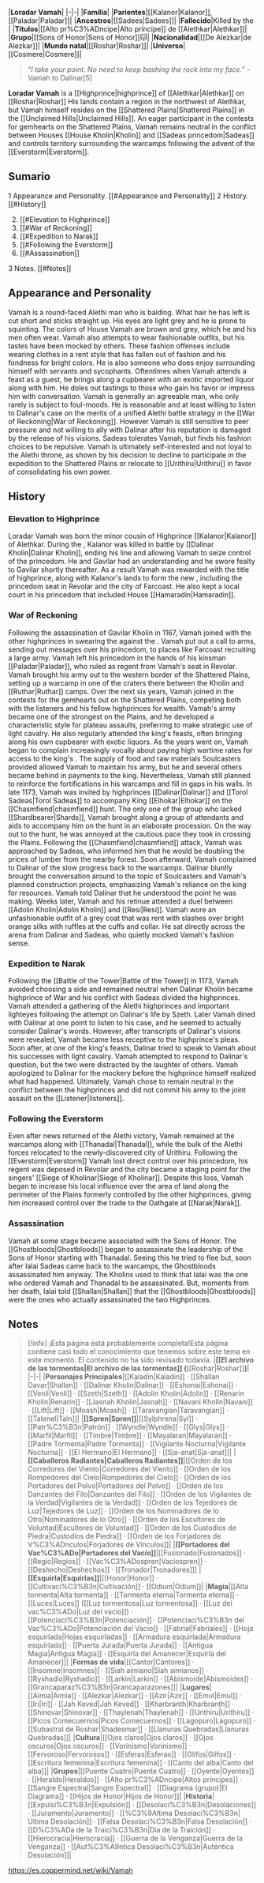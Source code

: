 |**Loradar Vamah**|
|-|-|
|**Familia**|
|**Parientes**|[[Kalanor\|Kalanor]], [[Paladar\|Paladar]]|
|**Ancestros**|[[Sadees\|Sadees]]|
|**Fallecido**|Killed by the |
|**Títulos**|[[Alto pr%C3%ADncipe\|Alto príncipe]] de [[Alethkar\|Alethkar]]|
|**Grupo**|[[Sons of Honor\|Sons of Honor]]🐱︎|
|**Nacionalidad**|[[De Alezkar\|de Alezkar]]|
|**Mundo natal**|[[Roshar\|Roshar]]|
|**Universo**|[[Cosmere\|Cosmere]]|

>“*I take your point. No need to keep bashing the rock into my face.*”
\-Vamah to Dalinar[5]


**Loradar Vamah** is a [[Highprince\|highprince]] of [[Alethkar\|Alethkar]] on [[Roshar\|Roshar]] His lands contain a region in the northwest of Alethkar, but Vamah himself resides on the [[Shattered Plains\|Shattered Plains]] in the [[Unclaimed Hills\|Unclaimed Hills]]. An eager participant in the contests for gemhearts on the Shattered Plains, Vamah remains neutral in the conflict between Houses [[House Kholin\|Kholin]] and [[Sadeas princedom\|Sadeas]] and controls territory surrounding the warcamps following the advent of the [[Everstorm\|Everstorm]].

## Sumario

1 Appearance and Personality. [[#Appearance and Personality]] 
2 History. [[#History]] 

2. [[#Elevation to Highprince]] 
2. [[#War of Reckoning]] 
2. [[#Expedition to Narak]] 
2. [[#Following the Everstorm]] 
2. [[#Assassination]] 


3 Notes. [[#Notes]] 


## Appearance and Personality
Vamah is a round-faced Alethi man who is balding. What hair he has left is cut short and sticks straight up. His eyes are light grey and he is prone to squinting. The colors of House Vamah are brown and grey, which he and his men often wear. Vamah also attempts to wear fashionable outfits, but his tastes have been mocked by others. These fashion offenses include wearing clothes in a rent style that has fallen out of fashion and his fondness for bright colors. He is also someone who does enjoy surrounding himself with servants and sycophants. Oftentimes when Vamah attends a feast as a guest, he brings along a cupbearer with an exotic imported liquor along with him. He doles out tastings to those who gain his favor or impress him with conversation.
Vamah is generally an agreeable man, who only rarely is subject to foul-moods. He is reasonable and at least willing to listen to Dalinar's case on the merits of a unified Alethi battle strategy in the [[War of Reckoning\|War of Reckoning]]. However Vamah is still sensitive to peer pressure and not willing to ally with Dalinar after his reputation is damaged by the release of his visions. Sadeas tolerates Vamah, but finds his fashion choices to be repulsive. Vamah is ultimately self-interested and not loyal to the Alethi throne, as shown by his decision to decline to participate in the expedition to the Shattered Plains or relocate to [[Urithiru\|Urithiru]] in favor of consolidating his own power.

## History
### Elevation to Highprince
Loradar Vamah was born the minor cousin of Highprince [[Kalanor\|Kalanor]] of Alethkar. During the , Kalanor was killed in battle by [[Dalinar Kholin\|Dalinar Kholin]], ending his line and allowing Vamah to seize control of the princedom. He and Gavilar had an understanding and he swore fealty to Gavilar shortly thereafter. As a result Vamah was rewarded with the title of highprince, along with Kalanor's lands to form the new , including the princedom seat in Revolar and the city of Farcoast. He also kept a local court in his princedom that included House [[Hamaradin\|Hamaradin]].

### War of Reckoning
Following the assassination of Gavilar Kholin in 1167, Vamah joined with the other highprinces in swearing the  against the . Vamah put out a call to arms, sending out messages over his princedom, to places like Farcoast recruiting a large army. Vamah left his princedom in the hands of his kinsman [[Paladar\|Paladar]], who ruled as regent from Vamah's seat in Revolar. Vamah brought his army out to the western border of the Shattered Plains, setting up a warcamp in one of the craters there between the Kholin and [[Ruthar\|Ruthar]] camps. Over the next six years, Vamah joined in the contests for the gemhearts out on the Shattered Plains, competing both with the listeners and his fellow highprinces for wealth. Vamah's army became one of the strongest on the Plains, and he developed a characteristic style for plateau assaults, preferring to make strategic use of light cavalry. He also regularly attended the king's feasts, often bringing along his own cupbearer with exotic liquors. As the years went on, Vamah began to complain increasingly vocally about paying high wartime rates for access to the king's . The supply of food and raw materials Soulcasters provided allowed Vamah to maintain his army, but he and several others became behind in payments to the king. Nevertheless, Vamah still planned to reinforce the fortifications in his warcamps and fill in gaps in his walls.
In late 1173, Vamah was invited by highprinces [[Dalinar\|Dalinar]] and [[Torol Sadeas\|Torol Sadeas]] to accompany King [[Elhokar\|Elhokar]] on the [[Chasmfiend\|chasmfiend]] hunt. The only one of the group who lacked [[Shardbearer\|Shards]], Vamah brought along a group of attendants and aids to accompany him on the hunt in an elaborate procession. On the way out to the hunt, he was annoyed at the cautious pace they took in crossing the Plains. Following the [[Chasmfiend\|chasmfiend]] attack, Vamah was approached by Sadeas, who informed him that he would be doubling the prices of lumber from the nearby forest. Soon afterward, Vamah complained to Dalinar of the slow progress back to the warcamps. Dalinar bluntly brought the conversation around to the topic of Soulcasters and Vamah's planned construction projects, emphasizing Vamah's reliance on the king for resources. Vamah told Dalinar that he understood the point he was making. Weeks later, Vamah and his retinue attended a duel between [[Adolin Kholin\|Adolin Kholin]] and [[Resi\|Resi]]. Vamah wore an unfashionable outfit of a grey coat that was rent with slashes over bright orange silks with ruffles at the cuffs and collar. He sat directly across the arena from Dalinar and Sadeas, who quietly mocked Vamah's fashion sense.

### Expedition to Narak
Following the [[Battle of the Tower\|Battle of the Tower]] in 1173, Vamah avoided choosing a side and remained neutral when Dalinar Kholin became highprince of War and his conflict with Sadeas divided the highprinces. Vamah attended a gathering of the Alethi highprinces and important lighteyes following the attempt on Dalinar's life by Szeth. Later Vamah dined with Dalinar at one point to listen to his case, and he seemed to actually consider Dalinar's words. However, after transcripts of Dalinar's visions were revealed, Vamah became less receptive to the highprince's pleas. Soon after, at one of the king's feasts, Dalinar tried to speak to Vamah about his successes with light cavalry. Vamah attempted to respond to Dalinar's question, but the two were distracted by the laughter of others. Vamah apologized to Dalinar for the mockery before the highprince himself realized what had happened. Ultimately, Vamah chose to remain neutral in the conflict between the highprinces and did not commit his army to the joint assault on the [[Listener\|listeners]].

### Following the Everstorm
Even after news returned of the Alethi victory, Vamah remained at the warcamps along with [[Thanadal\|Thanadal]], while the bulk of the Alethi forces relocated to the newly-discovered city of Urithiru. Following the [[Everstorm\|Everstorm]] Vamah lost direct control over his princedom, his regent was deposed in Revolar and the city became a staging point for the singers' [[Siege of Kholinar\|Siege of Kholinar]]. Despite this loss, Vamah began to increase his local influence over the area of land along the perimeter of the Plains formerly controlled by the other highprinces, giving him increased control over the trade to the Oathgate at [[Narak\|Narak]].

### Assassination
Vamah at some stage became associated with the Sons of Honor. The [[Ghostbloods\|Ghostbloods]] began to assassinate the leadership of the Sons of Honor starting with Thanadal. Seeing this he tried to flee but, soon after Ialai Sadeas came back to the warcamps, the Ghostbloods assassinated him anyway.
The Kholins used to think that Ialai was the one who ordered Vamah and Thanadal to be assassinated. But, moments from her death, Ialai told [[Shallan\|Shallan]] that the [[Ghostbloods\|Ghostbloods]] were the ones who actually assassinated the two Highprinces.

## Notes

> [!info] ¡Esta página está probablemente completa!Esta página contiene casi todo el conocimiento que tenemos sobre este tema en este momento.
El contenido no ha sido revisado todavía.
|**[[El archivo de las tormentas\|El archivo de las tormentas]] (**[[Roshar\|Roshar]]**)**|
|-|-|
|**Personajes Principales**|[[Kaladin\|Kaladin]] · [[Shallan Davar\|Shallan]] · [[Dalinar Kholin\|Dalinar]] · [[Eshonai\|Eshonai]] · [[Venli\|Venli]] · [[Szeth\|Szeth]] · [[Adolin Kholin\|Adolin]] · [[Renarin Kholin\|Renarin]] · [[Jasnah Kholin\|Jasnah]] · [[Navani Kholin\|Navani]] · [[Lift\|Lift]] · [[Moash\|Moash]] · [[Taravangian\|Taravangian]] · [[Talenel\|Taln]]|
|**[[Spren\|Spren]]**|[[Sylphrena\|Syl]] · [[Patr%C3%B3n\|Patrón]] · [[Wyndle\|Wyndle]] · [[Glys\|Glys]] · [[Marfil\|Marfil]] · [[Timbre\|Timbre]] · [[Mayalaran\|Mayalaran]] · [[Padre Tormenta\|Padre Tormenta]] · [[Vigilante Nocturna\|Vigilante Nocturna]] · [[El Hermano\|El Hermano]] · [[Sja-anat\|Sja-anat]]|
|**[[Caballeros Radiantes\|Caballeros Radiantes]]**|[[Orden de los Corredores del Viento\|Corredores del Viento]] · [[Orden de los Rompedores del Cielo\|Rompedores del Cielo]] · [[Orden de los Portadores del Polvo\|Portadores del Polvo]] · [[Orden de los Danzantes del Filo\|Danzantes del Filo]] · [[Orden de los Vigilantes de la Verdad\|Vigilantes de la Verdad]] · [[Orden de los Tejedores de Luz\|Tejedores de Luz]] · [[Orden de los Nominadores de lo Otro\|Nominadores de lo Otro]] · [[Orden de los Escultores de Voluntad\|Escultores de Voluntad]] · [[Orden de los Custodios de Piedra\|Custodios de Piedra]] · [[Orden de los Forjadores de V%C3%ADnculos\|Forjadores de Vínculos]]|
|**[[Portadores del Vac%C3%ADo\|Portadores del Vacío]]**|[[Fusionado\|Fusionados]] · [[Regio\|Regios]] · [[Vac%C3%ADospren\|Vacíospren]] · [[Deshecho\|Deshechos]] · [[Tronador\|Tronadores]]|
|**[[Esquirla\|Esquirlas]]**|[[Honor\|Honor]] · [[Cultivaci%C3%B3n\|Cultivación]] · [[Odium\|Odium]]|
|**Magia**|[[Alta tormenta\|Alta tormenta]] · [[Tormenta eterna\|Tormenta eterna]] · [[Luces\|Luces]] ([[Luz tormentosa\|Luz tormentosa]] · [[Luz del vac%C3%ADo\|Luz del vacío]]) · [[Potenciaci%C3%B3n\|Potenciación]] · [[Potenciaci%C3%B3n del Vac%C3%ADo\|Potenciación del Vacío]] · [[Fabrial\|Fabriales]] · [[Hoja esquirlada\|Hojas esquirladas]] · [[Armadura esquirlada\|Armadura esquirlada]] · [[Puerta Jurada\|Puerta Jurada]] · [[Antigua Magia\|Antigua Magia]] · [[Esquirla del Amanecer\|Esquirla del Amanecer]]|
|**Formas de vida**|[[Cantor\|Cantores]] · [[Insomne\|Insomnes]] · [[Siah aimiano\|Siah aimianos]] · [[Ryshadio\|Ryshadio]] · [[Larkin\|Larkin]] · [[Abismoide\|Abismoides]] · [[Grancaparaz%C3%B3n\|Grancaparazones]]|
|**Lugares**|[[Aimia\|Aimia]] · [[Alezkar\|Alezkar]] · [[Azir\|Azir]] · [[Emul\|Emul]] · [[Iri\|Iri]] · [[Jah Keved\|Jah Keved]] · [[Kharbranth\|Kharbranth]] · [[Shinovar\|Shinovar]] · [[Thaylenah\|Thaylenah]] · [[Urithiru\|Urithiru]] · [[Picos Comecuernos\|Picos Comecuernos]] · [[Lagopuro\|Lagopuro]] · [[Subastral de Roshar\|Shadesmar]] · [[Llanuras Quebradas\|Llanuras Quebradas]]|
|**Cultura**|[[Ojos claros\|Ojos claros]] · [[Ojos oscuros\|Ojos oscuros]] · [[Vorinismo\|Vorinismo]] · [[Fervoroso\|Fervorosos]] · [[Esferas\|Esferas]] · [[Glifos\|Glifos]] · [[Escritura femenina\|Escritura femenina]] · [[Canto del alba\|Canto del alba]]|
|**Grupos**|[[Puente Cuatro\|Puente Cuatro]] · [[Oyente\|Oyentes]] · [[Heraldo\|Heraldos]] · [[Alto pr%C3%ADncipe\|Altos príncipes]] · [[Sangre Espectral\|Sangre Espectral]] · [[Diagrama (grupo)\|El Diagrama]] · [[Hijos de Honor\|Hijos de Honor]]|
|**Historia**|[[Expulsi%C3%B3n\|Expulsión]] · [[Desolaci%C3%B3n\|Desolaciones]] · [[Juramento\|Juramento]] · [[%C3%9Altima Desolaci%C3%B3n\|Última Desolación]] · [[Falsa Desolaci%C3%B3n\|Falsa Desolación]] · [[D%C3%ADa de la Traici%C3%B3n\|Día de la Traición]] · [[Hierocracia\|Hierocracia]] · [[Guerra de la Venganza\|Guerra de la Venganza]] · [[Aut%C3%A9ntica Desolaci%C3%B3n\|Auténtica Desolación]]|



https://es.coppermind.net/wiki/Vamah